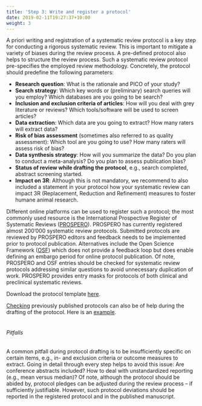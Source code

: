 ```yaml
---
title: 'Step 3: Write and register a protocol'
date: 2019-02-11T19:27:37+10:00
weight: 3
---
```


A priori writing and registration of a systematic review protocol is a key step for conducting a rigorous systematic review. This is important to mitigate a variety of biases during the review process. A pre-defined protocol also helps to structure the review process.
Such a systematic review protocol pre-specifies the employed review methodology. Concretely, the protocol should predefine the following parameters:
* **Research question**: What is the rationale and PICO of your study?
* **Search strategy**: Which key words or (preliminary) search queries will you employ? Which databases are you going to be search?
* **Inclusion and exclusion criteria of articles**: How will you deal with grey literature or reviews? Which tools/software will be used to screen articles?
* **Data extraction**: Which data are you going to extract? How many raters will extract data?
* **Risk of bias assessment** (sometimes also referred to as quality assessment): Which tool are you going to use? How many raters will assess risk of bias?
* **Data synthesis strategy**: How will you summarize the data? Do you plan to conduct a meta-analysis? Do you plan to assess publication bias?
* **Status of review while drafting the protocol**, e.g., search completed, abstract screening started.
* **Impact on 3R**: Although this is not mandatory, we recommend to also included a statement in your protocol how your systematic review can impact 3R (Replacement, Reduction and Refinement) measures to foster humane animal research.

Different online platforms can be used to register such a protocol; the most commonly used resource is the International Prospective Register of Systematic Reviews ([PROSPERO](https://www.crd.york.ac.uk/prospero/)). PROSPERO has currently registered almost 200’000 systematic review protocols. Submitted protocols are reviewed by PROSPERO editors and feedback needs to be implemented prior to protocol publication. Alternatives include the Open Science Framework ([OSF](https://osf.io/)) which does not provide a feedback loop but does enable defining an embargo period for online protocol publication. Of note, PROSPERO and OSF entries should be checked for systematic review protocols addressing similar questions to avoid unnecessary duplication of work.
PROSPERO provides entry masks for protocols of both clinical and preclinical systematic reviews.

Download the protocol template  [here](/path/to/file).

[Checking](https://www.crd.york.ac.uk/prospero/#searchadvanced) previously published protocols can also be of help during the drafting of the protocol. Here is an [example](https://www.crd.york.ac.uk/prospero/display_record.php?RecordID=373146).  
&nbsp;  

###### Pitfalls
A common pitfall during protocol drafting is to be insufficiently specific on certain items, e.g., in- and exclusion criteria or outcome measures to extract. Going in detail through every step helps to avoid this issue: Are conference abstracts included? How to deal with unstandardized reporting (e.g., mean versus median)? Of note, although the protocol should be abided by, protocol pledges can be adjusted during the review process – if sufficiently justifiable. However, such protocol deviations should be reported in the registered protocol and in the published manuscript.

